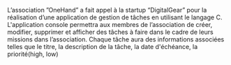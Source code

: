 Lʼassociation ˮOneHandˮ a fait appel à la startup “DigitalGearˮ pour la réalisation 
dʼune application de gestion de tâches en utilisant le langage C. L'application 
console permettra aux membres de lʼassociation de créer, modifier, supprimer et 
afficher des tâches à faire dans le cadre de leurs missions dans lʼassociation. 
Chaque tâche aura des informations associées telles que le titre, la description de 
la tâche, la date d'échéance, la priorité(high, low)
